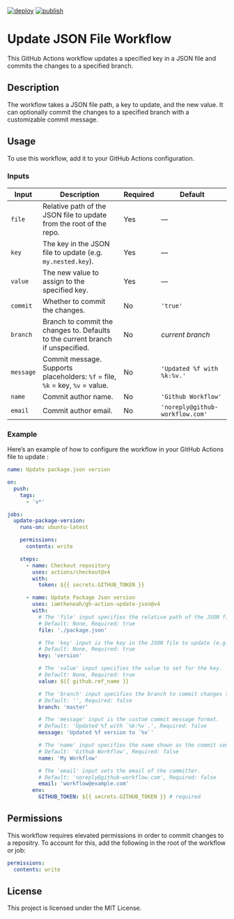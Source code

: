 [![deploy](https://github.com/iamthenoah/update-json-file/actions/workflows/build.yml/badge.svg)](https://github.com/iamthenoah/update-json-file/actions/workflows/build.yml)
[![publish](https://github.com/iamthenoah/gh-action-update-json/actions/workflows/publish.yml/badge.svg)](https://github.com/iamthenoah/gh-action-update-json/actions/workflows/publish.yml)

# Update JSON File Workflow

This GitHub Actions workflow updates a specified key in a JSON file and commits the changes to a specified branch.

## Description

The workflow takes a JSON file path, a key to update, and the new value. It can optionally commit the changes to a specified branch with a customizable commit message.

## Usage

To use this workflow, add it to your GitHub Actions configuration.

### Inputs

| **Input** | **Description**                                                                 | **Required** | **Default**                     |
|-----------|---------------------------------------------------------------------------------|--------------|---------------------------------|
| `file`    | Relative path of the JSON file to update from the root of the repo.             | Yes          | —                               |
| `key`     | The key in the JSON file to update (e.g. `my.nested.key`).                      | Yes          | —                               |
| `value`   | The new value to assign to the specified key.                                   | Yes          | —                               |
| `commit`  | Whether to commit the changes.                                                  | No           | `'true'`                        |
| `branch`  | Branch to commit the changes to. Defaults to the current branch if unspecified. | No           | _current branch_                |
| `message` | Commit message. Supports placeholders: `%f` = file, `%k` = key, `%v` = value.   | No           | `'Updated %f with %k:%v.'`      |
| `name`    | Commit author name.                                                             | No           | `'Github Workflow'`             |
| `email`   | Commit author email.                                                            | No           | `'noreply@github-workflow.com'` |

### Example

Here’s an example of how to configure the workflow in your GitHub Actions file to update :

```yaml
name: Update package.json version

on:
  push:
    tags:
      - 'v*'

jobs:
  update-package-version:
    runs-on: ubuntu-latest

    permissions:
      contents: write

    steps:
      - name: Checkout repository
        uses: actions/checkout@v4
        with:
          token: ${{ secrets.GITHUB_TOKEN }}

      - name: Update Package Json version
        uses: iamthenoah/gh-action-update-json@v4
        with:
          # The 'file' input specifies the relative path of the JSON file to update from the root.
          # Default: None, Required: true
          file: './package.json'

          # The 'key' input is the key in the JSON file to update (e.g., 'my.nested.key').
          # Default: None, Required: true
          key: 'version'

          # The 'value' input specifies the value to set for the key.
          # Default: None, Required: true
          value: ${{ github.ref_name }}

          # The 'branch' input specifies the branch to commit changes to.
          # Default: '', Required: false
          branch: 'master'

          # The 'message' input is the custom commit message format.
          # Default: 'Updated %f with `%k:%v`.', Required: false
          message: 'Updated %f version to `%v`'

          # The 'name' input specifies the name shown as the commit sender.
          # Default: 'Github Workflow', Required: false
          name: 'My Workflow'

          # The 'email' input sets the email of the committer.
          # Default: 'noreply@github-workflow.com', Required: false
          email: 'workflow@example.com'
        env:
          GITHUB_TOKEN: ${{ secrets.GITHUB_TOKEN }} # required
```

## Permissions

This workflow requires elevated permissions in order to commit changes to a repositry. To account for this, add the following in the root of the workflow or job:

```yaml
permissions:
  contents: write
```

## License

This project is licensed under the MIT License.
